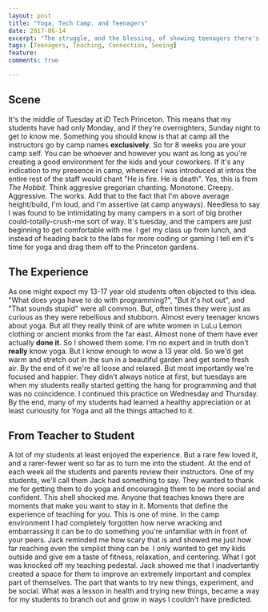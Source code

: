 ```yaml
---
layout: post
title: "Yoga, Tech Camp, and Teenagers"
date: 2017-06-14
excerpt: "The struggle, and the blessing, of showing teenagers there's more to life than the computer screen"
tags: [Teenagers, Teaching, Connection, Seeing]
feature: 
comments: true

---
```


## Scene

It's the middle of Tuesday at iD Tech Princeton. This means that my students have had only Monday, and if they're overnighters, Sunday night to get to know me. Something you should know is that at camp all the instructors go by camp names **exclusively**. So for 8 weeks you are your camp self. You can be whoever and however you want as long as you're creating a good environment for the kids and your coworkers. If it's any indication to my presence in camp, whenever I was introduced at intros the entire rest of the staff would chant "He is fire. He is death". Yes, this is from *The Hobbit*. Think aggresive gregorian chanting. Monotone. Creepy. Aggressive. The works. Add that to the fact that I'm above average height/build, I'm loud, and I'm assertive (at camp anyways). Needless to say I was found to be intimidating by many campers in a sort of big brother could-totally-crush-me sort of way. It's tuesday, and the campers are just beginning to get comfortable with me. I get my class up from lunch, and instead of heading back to the labs for more coding or gaming I tell em it's time for yoga and drag them off to the Princeton gardens.

## The Experience

As one might expect my 13-17 year old students often objected to this idea. "What does yoga have to do with programming?", "But it's hot out", and "That sounds stupid" were all common. But, often times they were just as curious as they were rebellious and stubborn. Almost every teenager knows about yoga. But all they really think of are white women in LuLu Lemon clothing or ancient monks from the far east. Almost none of them have ever actually **done it**. So I showed them some. I'm no expert and in truth don't **really** know yoga. But I know enough to wow a 13 year old. So we'd get warm and stretch out in the sun in a beautiful garden and get some fresh air. By the end of it we're all loose and relaxed. But most importantly we're focused and happier. They didn't always notice at first, but tuesdays are when my students really started getting the hang for programming and that was no coincidence. I continued this practice on Wednesday and Thursday. By the end, many of my students had learned a healthy appreciation or at least curiousity for Yoga and all the things attached to it.

## From Teacher to Student

A lot of my students at least enjoyed the experience. But a rare few loved it, and a rarer-fewer went so far as to turn me into the student. At the end of each week all the students and parents review their instructors. One of my students, we'll call them Jack had something to say. They wanted to thank me for getting them to do yoga and encouraging them to be more social and confident. This shell shocked me. Anyone that teaches knows there are moments that make you want to stay in it. Moments that define the experience of teaching for you. This is one of mine. In the camp environment I had completely forgotten how nerve wracking and embarrassing it can be to do something you're unfamiliar with in front of your peers. Jack reminded me how scary that is and showed me just how far reaching even the simplist thing can be. I only wanted to get my kids outside and give em a taste of fitness, relaxation, and centering. What I got was knocked off my teaching pedestal. Jack showed me that I inadvertantly created a space for them to improve an extremely important and complex part of themselves. The part that wants to try new things, experiment, and be social. What was a lesson in health and trying new things, became a way for my students to branch out and grow in ways I couldn't have predicted. 